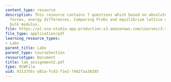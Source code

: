 ```yaml
---
content_type: resource
description: This resource contains 7 questions which based on absolute energies,
  forces, energy differences, Comparing Probs and equilibrium lattice constant and
  bulk modulus.
file: https://ol-ocw-studio-app-production.s3.amazonaws.com/courses/3-320-atomistic-computer-modeling-of-materials-sma-5107-spring-2005/9313756ca81afcd3f1e27482faa38285_lab_assignment2.pdf
file_type: application/pdf
learning_resource_types:
- Labs
parent_title: Labs
parent_type: CourseSection
resourcetype: Document
title: lab_assignment2.pdf
type: OCWFile
uid: 9313756c-a81a-fcd3-f1e2-7482faa38285
---
```

